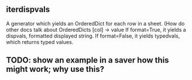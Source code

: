 ## iterdispvals

A generator which yields an OrderedDict for each row in a sheet.
(How do other docs talk about OrderedDicts [col] -> value
If format=True, it yields a dispvals, formatted displayed string.
If format=False, it yields typedvals, which  returns typed values.

## TODO: show an example in a saver how this might work; why use this?
